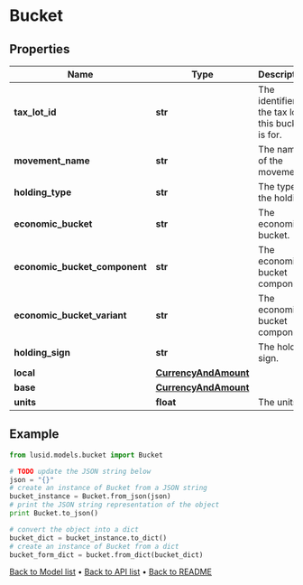# Bucket


## Properties
Name | Type | Description | Notes
------------ | ------------- | ------------- | -------------
**tax_lot_id** | **str** | The identifier of the tax lot this bucket is for. | [optional] 
**movement_name** | **str** | The name of the movement. | [optional] 
**holding_type** | **str** | The type of the holding. | [optional] 
**economic_bucket** | **str** | The economic bucket. | [optional] 
**economic_bucket_component** | **str** | The economic bucket component. | [optional] 
**economic_bucket_variant** | **str** | The economic bucket component. | [optional] 
**holding_sign** | **str** | The holding sign. | [optional] 
**local** | [**CurrencyAndAmount**](CurrencyAndAmount.md) |  | [optional] 
**base** | [**CurrencyAndAmount**](CurrencyAndAmount.md) |  | [optional] 
**units** | **float** | The units. | [optional] 

## Example

```python
from lusid.models.bucket import Bucket

# TODO update the JSON string below
json = "{}"
# create an instance of Bucket from a JSON string
bucket_instance = Bucket.from_json(json)
# print the JSON string representation of the object
print Bucket.to_json()

# convert the object into a dict
bucket_dict = bucket_instance.to_dict()
# create an instance of Bucket from a dict
bucket_form_dict = bucket.from_dict(bucket_dict)
```
[Back to Model list](../README.md#documentation-for-models) &#8226; [Back to API list](../README.md#documentation-for-api-endpoints) &#8226; [Back to README](../README.md)


